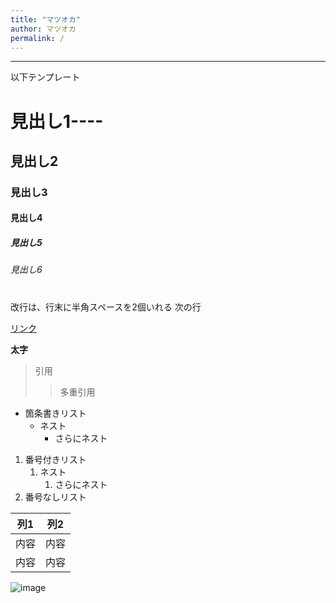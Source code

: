 ```yaml
---
title: "マツオカ"
author: マツオカ
permalink: /
---
```







---

以下テンプレート

# 見出し1----
## 見出し2
### 見出し3
#### 見出し4
##### 見出し5
###### 見出し6
#
改行は、行末に半角スペースを2個いれる
次の行

[リンク](https://www.google.co.jp/)

**太字**

> 引用
>> 多重引用


- 箇条書きリスト
  - ネスト
    - さらにネスト


1. 番号付きリスト
   1. ネスト
      1. さらにネスト
1. 番号なしリスト

| 列1  | 列2  |
|-----|-----|
| 内容  | 内容  |
| 内容  | 内容  |

![image](/GHPages_WebSite/assets/images/logo-150.png)
